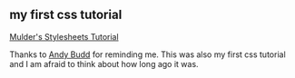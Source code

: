 <article><h2>my first css tutorial</h2><p><a href="http://www.webmonkey.com/webmonkey/authoring/stylesheets/tutorials/tutorial1.html">Mulder's Stylesheets Tutorial</a> </p><p>Thanks to <a href="http://www.andybudd.com">Andy Budd</a> for reminding me. This was also my first css tutorial and I am afraid to think about how long ago it was.<br /></p></article>